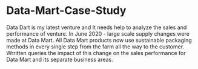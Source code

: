 # Data-Mart-Case-Study

Data Dart is my latest venture and It needs help to analyze the sales and performance of  venture. In June 2020 - large scale supply changes were made at Data Mart. All Data Mart products now use sustainable packaging methods in every single step from the farm all the way to the customer.
Wrritten queries  the impact of this change on the sales performance for Data Mart and its separate business areas.



